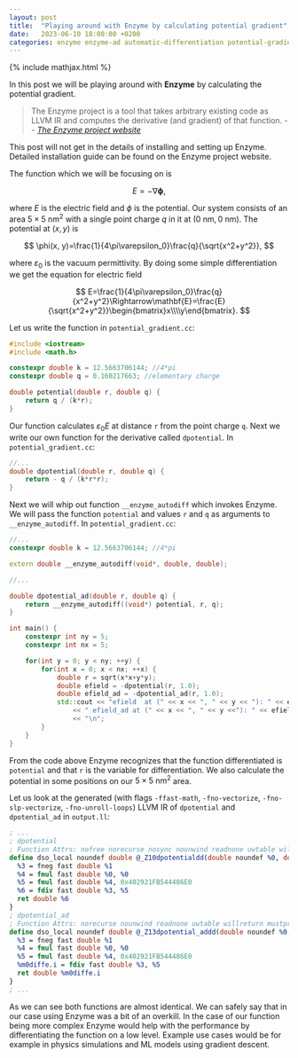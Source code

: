 ```yaml
---
layout: post
title:  "Playing around with Enzyme by calculating potential gradient"
date:   2023-06-10 18:00:00 +0200
categories: enzyme enzyme-ad automatic-differentiation potential-gradient
---
```

{% include mathjax.html %}

In this post we will be playing around with **Enzyme** by calculating the potential gradient.
> The Enzyme project is a tool that takes arbitrary existing code as LLVM IR and computes the derivative (and gradient) of that function.
> -- <cite>[The Enzyme project website](https://enzyme.mit.edu/)</cite>

This post will not get in the details of installing and setting up Enzyme. Detailed installation guide can be found on the Enzyme project website.

The function which we will be focusing on is

$$
E=-\nabla\mathbf\phi,
$$

where $E$ is the electric field and $\phi$ is the potential. Our system consists of an area $5\times5~\mathrm{nm}^2$ with a single point charge $q$ in it at $(0~\mathrm{nm}, 0~\mathrm{nm})$. The potential at $(x, y)$ is

$$
\phi(x, y)=\frac{1}{4\pi\varepsilon_0}\frac{q}{\sqrt{x^2+y^2}},
$$

where $\varepsilon_0$ is the vacuum permittivity. By doing some simple differentiation we get the equation for electric field

$$
E=\frac{1}{4\pi\varepsilon_0}\frac{q}{x^2+y^2}\Rightarrow\mathbf{E}=\frac{E}{\sqrt{x^2+y^2}}\begin{bmatrix}x\\\\y\end{bmatrix}.
$$

Let us write the function in `potential_gradient.cc`:
```cpp
#include <iostream>
#include <math.h>

constexpr double k = 12.5663706144; //4*pi
constexpr double q = 0.160217663; //elementary charge

double potential(double r, double q) {
    return q / (k*r);
}
```
Our function calculates $\varepsilon_0E$ at distance `r` from the point charge `q`. Next we write our own function for the derivative called `dpotential`. In `potential_gradient.cc`:
```cpp
//...
double dpotential(double r, double q) {
    return - q / (k*r*r);
}
```
Next we will whip out function `__enzyme_autodiff` which invokes Enzyme. We will pass the function `potential` and values `r` and `q` as arguments to `__enzyme_autodiff`. In `potential_gradient.cc`:
```cpp
//...
constexpr double k = 12.5663706144; //4*pi

extern double __enzyme_autodiff(void*, double, double);

//...

double dpotential_ad(double r, double q) {
    return __enzyme_autodiff((void*) potential, r, q);
}

int main() {
    constexpr int ny = 5;
    constexpr int nx = 5;

    for(int y = 0; y < ny; ++y) {
        for(int x = 0; x < nx; ++x) {
            double r = sqrt(x*x+y*y);
            double efield = -dpotential(r, 1.0);
            double efield_ad = -dpotential_ad(r, 1.0);
            std::cout << "efield  at (" << x << ", " << y << "): " << efield
                << " efield_ad at (" << x << ", " << y <<"): " << efield_ad
                << "\n";
        }
    }
}
```
From the code above Enzyme recognizes that the function differentiated is `potential` and that `r` is the variable for differentiation. We also calculate the potential in some positions on our $5\times5~\mathrm{nm}^2$ area.

Let us look at the generated (with flags `-ffast-math`, `-fno-vectorize`, `-fno-slp-vectorize`, `-fno-unroll-loops`) LLVM IR of `dpotential` and `dpotential_ad` in `output.ll`:
```llvm
; ...
; dpotential
; Function Attrs: nofree norecurse nosync nounwind readnone uwtable willreturn mustprogress
define dso_local noundef double @_Z10dpotentialdd(double noundef %0, double noundef %1) local_unnamed_addr #3 {
  %3 = fneg fast double %1
  %4 = fmul fast double %0, %0
  %5 = fmul fast double %4, 0x402921FB544486E0
  %6 = fdiv fast double %3, %5
  ret double %6
}
; dpotential_ad
; Function Attrs: norecurse nounwind readnone uwtable willreturn mustprogress
define dso_local noundef double @_Z13dpotential_addd(double noundef %0, double noundef %1) local_unnamed_addr #4 {
  %3 = fneg fast double %1
  %4 = fmul fast double %0, %0
  %5 = fmul fast double %4, 0x402921FB544486E0
  %m0diffe.i = fdiv fast double %3, %5
  ret double %m0diffe.i
}
; ...
```
As we can see both functions are almost identical. We can safely say that in our case using Enzyme was a bit of an overkill. In the case of our function being more complex Enzyme would help with the performance by differentiating the function on a low level. Example use cases would be for example in physics simulations and ML models using gradient descent.

